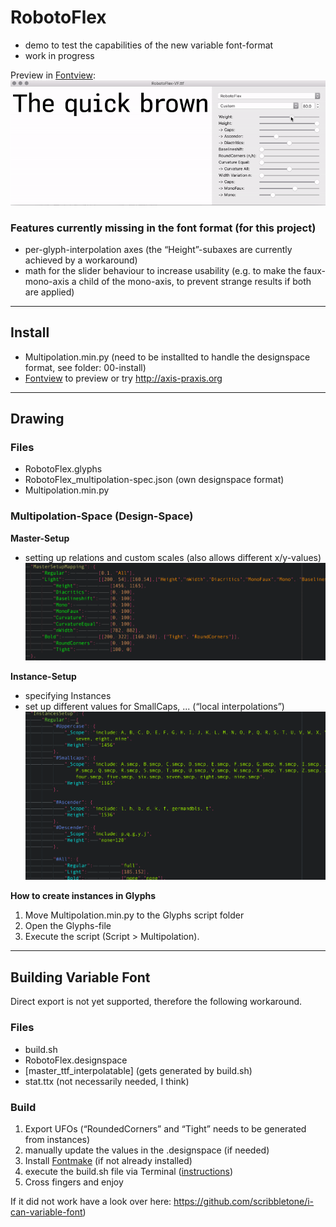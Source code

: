 # RobotoFlex
- demo to test the capabilities of the new variable font-format
- work in progress

Preview in [Fontview](https://github.com/googlei18n/fontview/releases):
![robotoflex preview](README_media/Preview.gif)

### Features currently missing in the font format (for this project)
- per-glyph-interpolation axes (the “Height”-subaxes are currently achieved by a workaround)
- math for the slider behaviour to increase usability (e.g. to make the faux-mono-axis a child of the mono-axis, to prevent strange results if both are applied) 


---
## Install
- Multipolation.min.py (need to be installted to handle the designspace format, see folder: 00-install)
- [Fontview](https://github.com/googlei18n/fontview/releases) to preview or try http://axis-praxis.org

---
## Drawing
### Files
- RobotoFlex.glyphs
- RobotoFlex_multipolation-spec.json (own designspace format)
- Multipolation.min.py 
		
### Multipolation-Space (Design-Space)
**Master-Setup**
- setting up relations and custom scales (also allows different x/y-values)
![robotoflex preview](README_media/Multipolation-JSON_MasterSetupMapping.png)

**Instance-Setup**
- specifying Instances
- set up different values for SmallCaps, ...  (“local interpolations”)
![robotoflex preview](README_media/Multipolation-JSON_GlyphSpecificInterpolations.png)

**How to create instances in Glyphs**
1. Move Multipolation.min.py to the Glyphs script folder
2. Open the Glyphs-file 
3. Execute the script (Script > Multipolation).

---
## Building Variable Font
Direct export is not yet supported, therefore the following workaround.

### Files
- build.sh
- RobotoFlex.designspace
- [master_ttf_interpolatable] (gets generated by build.sh)
- stat.ttx (not necessarily needed, I think)

### Build
1. Export UFOs (“RoundedCorners” and “Tight” needs to be generated from instances)
2. manually update the values in the .designspace (if needed)
3. Install [Fontmake](https://github.com/googlei18n/fontmake) (if not already installed)
4. execute the build.sh file via Terminal ([instructions](https://apple.stackexchange.com/questions/235128/how-do-i-run-a-sh-or-command-file-in-terminal))
5. Cross fingers and enjoy

If it did not work have a look over here: https://github.com/scribbletone/i-can-variable-font)
